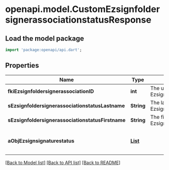 # openapi.model.CustomEzsignfoldersignerassociationstatusResponse

## Load the model package
```dart
import 'package:openapi/api.dart';
```

## Properties
Name | Type | Description | Notes
------------ | ------------- | ------------- | -------------
**fkiEzsignfoldersignerassociationID** | **int** | The unique ID of the Ezsignfoldersignerassociation | 
**sEzsignfoldersignerassociationstatusLastname** | **String** | The last name of the Ezsignsigner | 
**sEzsignfoldersignerassociationstatusFirstname** | **String** | The first name of the Ezsignsigner | 
**aObjEzsignsignaturestatus** | [**List<CustomEzsignsignaturestatusResponse>**](CustomEzsignsignaturestatusResponse.md) |  | [default to const []]

[[Back to Model list]](../README.md#documentation-for-models) [[Back to API list]](../README.md#documentation-for-api-endpoints) [[Back to README]](../README.md)


